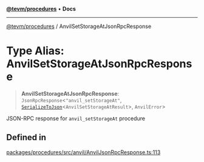 [**@tevm/procedures**](../README.md) • **Docs**

***

[@tevm/procedures](../globals.md) / AnvilSetStorageAtJsonRpcResponse

# Type Alias: AnvilSetStorageAtJsonRpcResponse

> **AnvilSetStorageAtJsonRpcResponse**: `JsonRpcResponse`\<`"anvil_setStorageAt"`, [`SerializeToJson`](SerializeToJson.md)\<`AnvilSetStorageAtResult`\>, `AnvilError`\>

JSON-RPC response for `anvil_setStorageAt` procedure

## Defined in

[packages/procedures/src/anvil/AnvilJsonRpcResponse.ts:113](https://github.com/evmts/tevm-monorepo/blob/main/packages/procedures/src/anvil/AnvilJsonRpcResponse.ts#L113)
